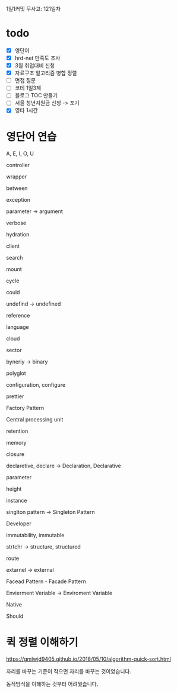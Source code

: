 1일1커밋 무사고: 121일차

# todo

- [x] 영단어
- [x] hrd-net 만족도 조사
- [x] 3월 취업대비 신청
- [x] 자료구조 알고리즘 병합 정렬
- [ ] 면접 질문
- [ ] 코테 1일3제
- [ ] 블로그 TOC 만들기
- [ ] 서울 청년지원금 신청 -> 포기
- [x] 영타 1시간

# 영단어 연습

A, E, I, O, U

controller

wrapper

between

exception

parameter -> argument

verbose

hydration

client

search

mount

cycle

could

undefind -> undefined

reference

language

cloud

sector

byneriy -> binary

polyglot

configuration, configure

prettier

Factory Pattern

Central processing unit

retention

memory

closure

declaretive, declare -> Declaration, Declarative

parameter

height

instance

singlton pattern -> Singleton Pattern

Developer

immutability, immutable

strtchr -> structure, structured

route

extarnel -> external

Facead Pattern - Facade Pattern

Envierment Veriable -> Enviroment Variable

Native

Should

# 퀵 정렬 이해하기

https://gmlwjd9405.github.io/2018/05/10/algorithm-quick-sort.html

자리를 바꾸는 기준이 작으면 자리를 바꾸는 것이었습니다.

동작방식을 이해하는 것부터 어려웠습니다.
